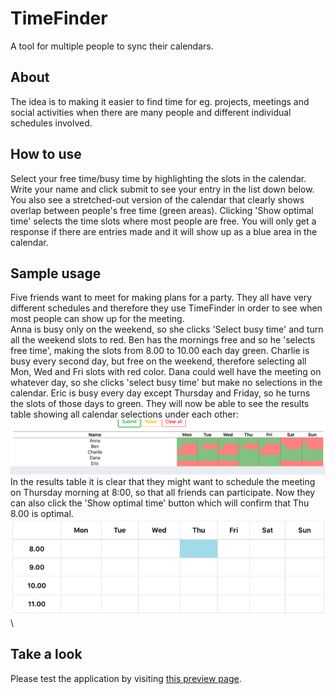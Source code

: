 # TimeFinder
A tool for multiple people to sync their calendars.

## About
The idea is to making it easier to find time for eg. projects, meetings and social activities when there are many people and different individual schedules involved. 

## How to use
Select your free time/busy time by highlighting the slots in the calendar. Write your name and click submit to see your entry in the list down below. You also see a stretched-out version of the calendar that clearly shows overlap between people's free time (green areas).
Clicking 'Show optimal time' selects the time slots where most people are free. You will only get a response if there are entries made and it will show up as a blue area in the calendar.

## Sample usage
Five friends want to meet for making plans for a party. They all have very different schedules and therefore they use TimeFinder in order to see when most people can show up for the meeting.\
Anna is busy only on the weekend, so she clicks 'Select busy time' and turn all the weekend slots to red. Ben has the mornings free and so he 'selects free time', making the slots from 8.00 to 10.00 each day green. Charlie is busy every second day, but free on the weekend, therefore selecting all Mon, Wed and Fri slots with red color. Dana could well have the meeting on whatever day, so she clicks 'select busy time' but make no selections in the calendar. Eric is busy every day except Thursday and Friday, so he turns the slots of those days to green. They will now be able to see the results table showing all calendar selections under each other:\
![Results Table](sampleTable.png)\
In the results table it is clear that they might want to schedule the meeting on Thursday morning at 8:00, so that all friends can participate.
Now they can also click the 'Show optimal time' button which will confirm that Thu 8.00 is optimal.
![Optimal Time View](sampleOptimalView.png)\

## Take a look
Please test the application by visiting [this preview page](http://htmlpreview.github.io/?https://github.com/SimonFalk/TimeFinder/blob/master/main.html).
